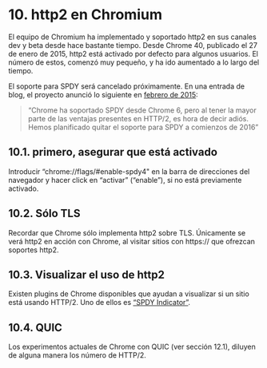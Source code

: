 # 10. http2 en Chromium

El equipo de Chromium ha implementado y soportado http2 en sus canales dev y beta desde hace bastante tiempo. Desde Chrome 40, publicado el 27 de enero de 2015, http2 está activado por defecto para algunos usuarios. El número de estos, comenzó muy pequeño, y ha ido aumentado a lo largo del tiempo.

El soporte para SPDY será cancelado próximamente. En una entrada de blog, el proyecto anunció lo siguiente en [febrero de 2015](https://blog.chromium.org/2015/02/hello-http2-goodbye-spdy.html):

> “Chrome ha soportado SPDY desde Chrome 6, pero al tener la mayor parte de las ventajas presentes en HTTP/2, es hora de decir adiós. Hemos planificado quitar el soporte para SPDY a comienzos de 2016”

## 10.1. primero, asegurar que está activado

Introducir “chrome://flags/\#enable-spdy4" en la barra de direcciones del navegador y hacer click en “activar” \(“enable”\), si no está previamente activado.

## 10.2. Sólo TLS

Recordar que Chrome sólo implementa http2 sobre TLS. Únicamente se verá http2 en acción con Chrome, al visitar sitios con https:// que ofrezcan soportes http2.

## 10.3. Visualizar el uso de http2

Existen plugins de Chrome disponibles que ayudan a visualizar si un sitio está usando HTTP/2. Uno de ellos es [“SPDY Indicator”](https://chrome.google.com/webstore/detail/spdy-indicator/mpbpobfflnpcgagjijhmgnchggcjblin).

## 10.4. QUIC

Los experimentos actuales de Chrome con QUIC \(ver sección 12.1\), diluyen de alguna manera los número de HTTP/2.

